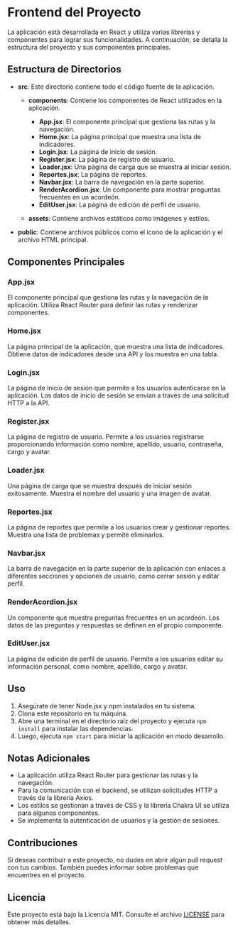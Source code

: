 # Frontend del Proyecto

La aplicación está desarrollada en React y utiliza varias librerías y componentes para lograr sus funcionalidades. A continuación, se detalla la estructura del proyecto y sus componentes principales.

## Estructura de Directorios

- **src**: Este directorio contiene todo el código fuente de la aplicación.

  - **components**: Contiene los componentes de React utilizados en la aplicación.
    - **App.jsx**: El componente principal que gestiona las rutas y la navegación.
    - **Home.jsx**: La página principal que muestra una lista de indicadores.
    - **Login.jsx**: La página de inicio de sesión.
    - **Register.jsx**: La página de registro de usuario.
    - **Loader.jsx**: Una página de carga que se muestra al iniciar sesión.
    - **Reportes.jsx**: La página de reportes.
    - **Navbar.jsx**: La barra de navegación en la parte superior.
    - **RenderAcordion.jsx**: Un componente para mostrar preguntas frecuentes en un acordeón.
    - **EditUser.jsx**: La página de edición de perfil de usuario.

  - **assets**: Contiene archivos estáticos como imágenes y estilos.
  
- **public**: Contiene archivos públicos como el ícono de la aplicación y el archivo HTML principal.

## Componentes Principales

### App.jsx

El componente principal que gestiona las rutas y la navegación de la aplicación. Utiliza React Router para definir las rutas y renderizar componentes.

### Home.jsx

La página principal de la aplicación, que muestra una lista de indicadores. Obtiene datos de indicadores desde una API y los muestra en una tabla.

### Login.jsx

La página de inicio de sesión que permite a los usuarios autenticarse en la aplicación. Los datos de inicio de sesión se envían a través de una solicitud HTTP a la API.

### Register.jsx

La página de registro de usuario. Permite a los usuarios registrarse proporcionando información como nombre, apellido, usuario, contraseña, cargo y avatar.

### Loader.jsx

Una página de carga que se muestra después de iniciar sesión exitosamente. Muestra el nombre del usuario y una imagen de avatar.

### Reportes.jsx

La página de reportes que permite a los usuarios crear y gestionar reportes. Muestra una lista de problemas y permite eliminarlos.

### Navbar.jsx

La barra de navegación en la parte superior de la aplicación con enlaces a diferentes secciones y opciones de usuario, como cerrar sesión y editar perfil.

### RenderAcordion.jsx

Un componente que muestra preguntas frecuentes en un acordeón. Los datos de las preguntas y respuestas se definen en el propio componente.

### EditUser.jsx

La página de edición de perfil de usuario. Permite a los usuarios editar su información personal, como nombre, apellido, cargo y avatar.

## Uso

1. Asegúrate de tener Node.jsx y npm instalados en tu sistema.
2. Clona este repositorio en tu máquina.
3. Abre una terminal en el directorio raíz del proyecto y ejecuta `npm install` para instalar las dependencias.
4. Luego, ejecuta `npm start` para iniciar la aplicación en modo desarrollo.

## Notas Adicionales

- La aplicación utiliza React Router para gestionar las rutas y la navegación.
- Para la comunicación con el backend, se utilizan solicitudes HTTP a través de la librería Axios.
- Los estilos se gestionan a través de CSS y la librería Chakra UI se utiliza para algunos componentes.
- Se implementa la autenticación de usuarios y la gestión de sesiones.

## Contribuciones

Si deseas contribuir a este proyecto, no dudes en abrir algún pull request con tus cambios. También puedes informar sobre problemas que encuentres en el proyecto.

## Licencia

Este proyecto está bajo la Licencia MIT. Consulte el archivo [LICENSE](../LICENSE) para obtener más detalles.
